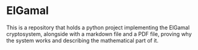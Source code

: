 # ElGamal
This is a repository that holds a python project implementing the ElGamal cryptosystem, alongside with a markdown file and a PDF file, proving why the system works and describing the mathematical part of it.
